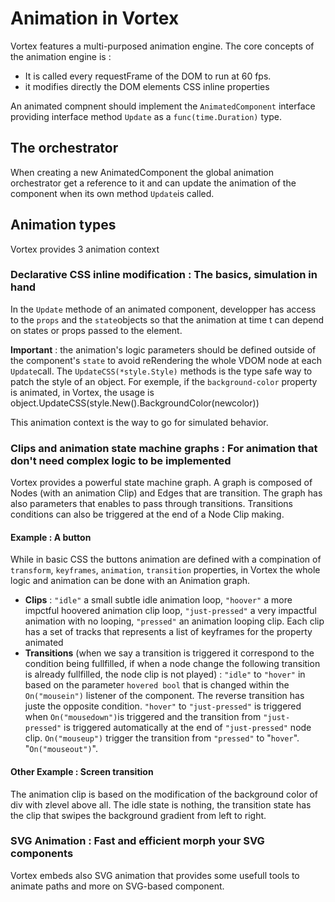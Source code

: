 # Animation in Vortex

Vortex features a multi-purposed animation engine. The core concepts of the animation engine is :

- It is called every requestFrame of the DOM to run at 60 fps.
- it modifies directly the DOM elements CSS inline properties

An animated compnent should implement the `AnimatedComponent` interface providing interface method `Update` as a `func(time.Duration)` type.

## The orchestrator

When creating a new AnimatedComponent the global animation orchestrator get a reference to it and can update the animation of the component when its own method `Update`is called.

## Animation types

Vortex provides 3 animation context

### Declarative CSS inline modification : The basics, simulation in hand

In the `Update` methode of an animated component, developper has access to the `props` and the `state`objects so that the animation at time t can depend on states or props passed to the element.

**Important** : the animation's logic parameters should be defined outside of the component's `state` to avoid reRendering the whole VDOM node at each `Update`call.
The `UpdateCSS(*style.Style)` methods is the type safe way to patch the style of an object.
For exemple, if the `background-color` property is animated, in Vortex, the usage is object.UpdateCSS(style.New().BackgroundColor(newcolor))

This animation context is the way to go for simulated behavior.

### Clips and animation state machine graphs : For animation that don't need complex logic to be implemented

Vortex provides a powerful state machine graph. A graph is composed of Nodes (with an animation Clip) and Edges that are transition. The graph has also parameters that enables to pass through transitions. Transitions conditions can also be triggered at the end of a Node Clip making.

#### Example : A button

While in basic CSS the buttons animation are defined with a compination of `transform`, `keyframes`, `animation`, `transition` properties, in Vortex the whole logic and animation can be done with an Animation graph.

- **Clips** : `"idle"` a small subtle idle animation loop, `"hoover"` a more impctful hoovered animation clip loop, `"just-pressed"` a very impactful animation with no looping, `"pressed"` an animation looping clip. Each clip has a set of tracks that represents a list of keyframes for the property animated
- **Transitions** (when we say a transition is triggered it correspond to the condition being fullfilled, if when a node change the following transition is already fullfilled, the node clip is not played) : `"idle"` to `"hover"` in based on the parameter `hovered bool` that is changed within the `On("mousein")` listener of the component. The reverse transition has juste the opposite condition. `"hover"` to `"just-pressed"` is triggered when `On("mousedown")`is triggered and the transition from `"just-pressed"` is triggered automatically at the end of `"just-pressed"` node clip. `On("mouseup")` trigger the transition from `"pressed"` to "`hover`". "`On("mouseout")`".

#### Other Example : Screen transition

The animation clip is based on the modification of the background color of div with zlevel above all. The idle state is nothing, the transition state has the clip that swipes the background gradient from left to right.

### SVG Animation : Fast and efficient morph your SVG components

Vortex embeds also SVG animation that provides some usefull tools to animate paths and more on SVG-based component.
